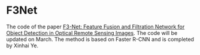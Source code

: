 # F3Net
The code of the paper [F3-Net: Feature Fusion and Filtration Network for Object Detection in Optical Remote Sensing Images](https://www.mdpi.com/2072-4292/12/24/4027).
The code will be updated on March. The method is based on Faster R-CNN and is completed by Xinhai Ye.
